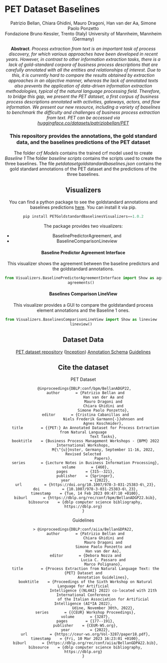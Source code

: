 ﻿# PET Dataset Baselines


<center>
Patrizio Bellan, Chiara Ghidini, Mauro Dragoni, Han van der Aa, Simone Paolo Ponzetto

<center>
Fondazione Bruno Kessler, Trento (Italy)
University of Mannheim, Mannheim (Germany)  

**Abstract**. *Process extraction from text is an important task of process discovery, for which various approaches have been developed in recent years. However, in contrast to other information extraction tasks, there is a lack of gold-standard corpora of business process descriptions that are carefully annotated with all the entities and relationships of interest. Due to this, it is currently hard to compare the results obtained by extraction approaches in an objective manner, whereas the lack of annotated texts also prevents the application of data-driven information extraction methodologies, typical of the natural language processing field. Therefore, to bridge this gap, we present the PET dataset, a first corpus of business process descriptions annotated with activities, gateways, actors, and flow information. We present our new resource, including a variety of baselines to benchmark the difficulty and challenges of business process extraction from text. PET can be accessed via  [huggingface.co/datasets/patriziobellan/PET](https://pdi.fbk.eu/pet-dataset/huggingface.co/datasets/patriziobellan/PET)*

### This repository provides the annotations, the gold standard data, and the baselines predictions of the PET dataset

The folder *crf Models* contains the trained crf model used to create *Baseline 1*
The folder *baseline scripts* contains the scripts used to create the three baselines. 
The file *petdatasetgoldstandardbaselines.json* contains the gold standard annotations of the PET dataset and the predictions of the three baselines.

## Visualizers

You can find a python package to see the goldstandard annotations and baselines predictions [here](https://pypi.org/project/PETGoldstandardBaselinesVisualizers/1.0.2/).
You can install it via pip.
```python
pip install PETGoldstandardBaselinesVisualizers==1.0.2
```
  The package provides two visualizers: 
  - BaselinePredictorAgreement, and 
  - BaselineComparisonLineview
  
#### Baseline Predictor Agreement Interface  
  
This visualizer shows the agreement between the baseline predictors and the goldstandard annotations.  
  
```python  
from Visualizers.BaselinePredictorAgreementInterface import Show as agreements  
agreements()  
```  
  
#### Baselines Comparison LineView 
  
This visualizer provides a GUI to compare the goldstandard process element annotations and the Baseline 1 ones.  
  
```python  
from Visualizers.BaselinesComparisonLineView import Show as lineview  
lineview()  
```
## Dataset Data
[PET dataset repository](https://huggingface.co/datasets/patriziobellan/PET)
([Inception](https://inception-project.github.io/)) [Annotation Schema](https://pdi.fbk.eu/pet/inception-schema.json)
[Guidelines](https://pdi.fbk.eu/pet/annotation-guidelines-for-process-description.pdf)

## Cite the dataset

PET Dataset
```
 @inproceedings{DBLP:conf/bpm/BellanADGP22,
  author       = {Patrizio Bellan and
                  Han van der Aa and
                  Mauro Dragoni and
                  Chiara Ghidini and
                  Simone Paolo Ponzetto},
  editor       = {Cristina Cabanillas and
                  Niels Frederik Garmann{-}Johnsen and
                  Agnes Koschmider},
  title        = {{PET:} An Annotated Dataset for Process Extraction from Natural Language
                  Text Tasks},
  booktitle    = {Business Process Management Workshops - {BPM} 2022 International Workshops,
                  M{\"{u}}nster, Germany, September 11-16, 2022, Revised Selected
                  Papers},
  series       = {Lecture Notes in Business Information Processing},
  volume       = {460},
  pages        = {315--321},
  publisher    = {Springer},
  year         = {2022},
  url          = {https://doi.org/10.1007/978-3-031-25383-6\_23},
  doi          = {10.1007/978-3-031-25383-6\_23},
  timestamp    = {Tue, 14 Feb 2023 09:47:10 +0100},
  biburl       = {https://dblp.org/rec/conf/bpm/BellanADGP22.bib},
  bibsource    = {dblp computer science bibliography, https://dblp.org}
}
```

Guidelines

```
> @inproceedings{DBLP:conf/aiia/BellanGDPA22,
  author       = {Patrizio Bellan and
                  Chiara Ghidini and
                  Mauro Dragoni and
                  Simone Paolo Ponzetto and
                  Han van der Aa},
  editor       = {Debora Nozza and
                  Lucia C. Passaro and
                  Marco Polignano},
  title        = {Process Extraction from Natural Language Text: the {PET} Dataset and
                  Annotation Guidelines},
  booktitle    = {Proceedings of the Sixth Workshop on Natural Language for Artificial
                  Intelligence {(NL4AI} 2022) co-located with 21th International Conference
                  of the Italian Association for Artificial Intelligence (AI*IA 2022),
                  Udine, November 30th, 2022},
  series       = {{CEUR} Workshop Proceedings},
  volume       = {3287},
  pages        = {177--191},
  publisher    = {CEUR-WS.org},
  year         = {2022},
  url          = {https://ceur-ws.org/Vol-3287/paper18.pdf},
  timestamp    = {Fri, 10 Mar 2023 16:23:01 +0100},
  biburl       = {https://dblp.org/rec/conf/aiia/BellanGDPA22.bib},
  bibsource    = {dblp computer science bibliography, https://dblp.org}
}
```
